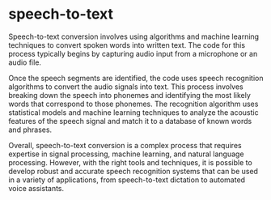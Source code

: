 # speech-to-text


Speech-to-text conversion involves using algorithms and machine learning techniques to convert spoken words into written text. The code for this process typically begins by capturing audio input from a microphone or an audio file. 


Once the speech segments are identified, the code uses speech recognition algorithms to convert the audio signals into text. This process involves breaking down the speech into phonemes and identifying the most likely words that correspond to those phonemes. The recognition algorithm uses statistical models and machine learning techniques to analyze the acoustic features of the speech signal and match it to a database of known words and phrases.

Overall, speech-to-text conversion is a complex process that requires expertise in signal processing, machine learning, and natural language processing. However, with the right tools and techniques, it is possible to develop robust and accurate speech recognition systems that can be used in a variety of applications, from speech-to-text dictation to automated voice assistants.
